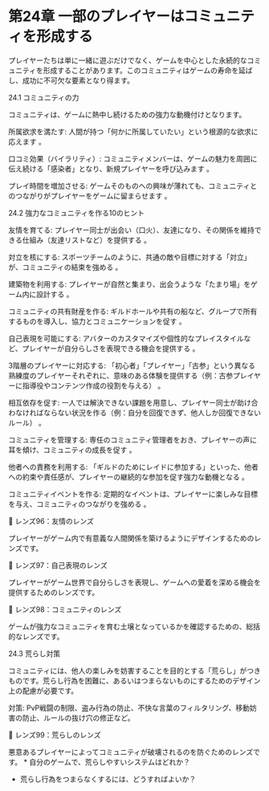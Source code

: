 # 第24章 一部のプレイヤーはコミュニティを形成する

プレイヤーたちは単に一緒に遊ぶだけでなく、ゲームを中心とした永続的なコミュニティを形成することがあります。このコミュニティはゲームの寿命を延ばし、成功に不可欠な要素となり得ます。

24.1 コミュニティの力

コミュニティは、ゲームに熱中し続けるための強力な動機付けとなります。

所属欲求を満たす: 人間が持つ「何かに所属していたい」という根源的な欲求に応えます 。

口コミ効果（バイラリティ）: コミュニティメンバーは、ゲームの魅力を周囲に伝え続ける「感染者」となり、新規プレイヤーを呼び込みます 。

プレイ時間を増加させる: ゲームそのものへの興味が薄れても、コミュニティとのつながりがプレイヤーをゲームに留まらせます 。

24.2 強力なコミュニティを作る10のヒント

友情を育てる: プレイヤー同士が出会い（口火）、友達になり、その関係を維持できる仕組み（友達リストなど）を提供する 。

対立を核にする: スポーツチームのように、共通の敵や目標に対する「対立」が、コミュニティの結束を強める 。

建築物を利用する: プレイヤーが自然と集まり、出会うような「たまり場」をゲーム内に設計する 。

コミュニティの共有財産を作る: ギルドホールや共有の船など、グループで所有するものを導入し、協力とコミュニケーションを促す 。

自己表現を可能にする: アバターのカスタマイズや個性的なプレイスタイルなど、プレイヤーが自分らしさを表現できる機会を提供する 。

3階層のプレイヤーに対応する: 「初心者」「プレイヤー」「古参」という異なる熟練度のプレイヤーそれぞれに、意味のある体験を提供する（例：古参プレイヤーに指導役やコンテンツ作成の役割を与える） 。

相互依存を促す: 一人では解決できない課題を用意し、プレイヤー同士が助け合わなければならない状況を作る（例：自分を回復できず、他人しか回復できないルール） 。

コミュニティを管理する: 専任のコミュニティ管理者をおき、プレイヤーの声に耳を傾け、コミュニティの成長を促す 。

他者への責務を利用する: 「ギルドのためにレイドに参加する」といった、他者への約束や責任感が、プレイヤーの継続的な参加を促す強力な動機となる 。

コミュニティイベントを作る: 定期的なイベントは、プレイヤーに楽しみな目標を与え、コミュニティのつながりを強める 。

💎 レンズ96：友情のレンズ

プレイヤーがゲーム内で有意義な人間関係を築けるようにデザインするためのレンズです。

💎 レンズ97：自己表現のレンズ

プレイヤーがゲーム世界で自分らしさを表現し、ゲームへの愛着を深める機会を提供するためのレンズです。

💎 レンズ98：コミュニティのレンズ

ゲームが強力なコミュニティを育む土壌となっているかを確認するための、総括的なレンズです。

24.3 荒らし対策

コミュニティには、他人の楽しみを妨害することを目的とする「荒らし」がつきものです。荒らし行為を困難に、あるいはつまらないものにするためのデザイン上の配慮が必要です。

対策: PvP戦闘の制限、盗み行為の防止、不快な言葉のフィルタリング、移動妨害の防止、ルールの抜け穴の修正など。

💎 レンズ99：荒らしのレンズ

悪意あるプレイヤーによってコミュニティが破壊されるのを防ぐためのレンズです。 * 自分のゲームで、荒らしやすいシステムはどれか？

* 荒らし行為をつまらなくするには、どうすればよいか？




